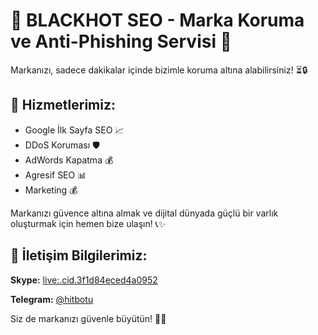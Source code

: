 <!DOCTYPE html>
<html lang="tr">
<head>
    <meta charset="UTF-8">
    <meta name="viewport" content="width=device-width, initial-scale=1.0">
    <title>BLACKHOT SEO - Marka Koruma ve Anti-Phishing Servisi</title>
    <link rel="stylesheet" href="styles.css">
</head>
<body>

<div class="container">
    <h1>🌟 BLACKHOT SEO - Marka Koruma ve Anti-Phishing Servisi 🌟</h1>

  <p>Markanızı, sadece dakikalar içinde bizimle koruma altına alabilirsiniz! ⏳🔒</p>

  <h2>🚀 Hizmetlerimiz:</h2>
    <ul class="services">
        <li>Google İlk Sayfa SEO 📈</li>
        <li>DDoS Koruması 🛡️</li>
        <li>AdWords Kapatma 💰</li>
        <li>Agresif SEO 📊</li>
        <li>Marketing 💰</li>
    </ul>

  <p>Markanızı güvence altına almak ve dijital dünyada güçlü bir varlık oluşturmak için hemen bize ulaşın! 📞✨</p>

  <div class="contact-info">
        <h2>📧 İletişim Bilgilerimiz:</h2>
        <p><strong>Skype:</strong> <a href="https://skype.live:.cid.3f1d84eced4a0952?chat">live:.cid.3f1d84eced4a0952</a></p>
        <p><strong>Telegram:</strong> <a href="https://t.me/hitbotu">@hitbotu</a></p>
    </div>

  <p>Siz de markanızı güvenle büyütün! 🌱💼</p>
</div>

</body>
</html>
